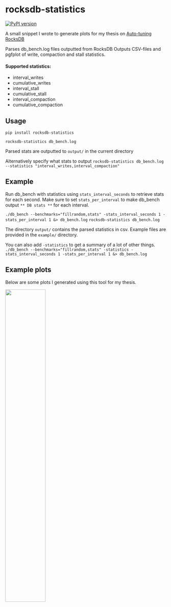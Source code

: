 # rocksdb-statistics

[![PyPI version](https://badge.fury.io/py/rocksdb-statistics.svg)](https://badge.fury.io/py/rocksdb-statistics)

A small snippet I wrote to generate plots for my thesis on [Auto-tuning RocksDB](https://ntnuopen.ntnu.no/ntnu-xmlui/bitstream/handle/11250/2506148/19718_FULLTEXT.pdf)

Parses db_bench.log files outputted from RocksDB
Outputs CSV-files and pgfplot of write, compaction and stall statistics.

#### Supported statistics:

- interval_writes
- cumulative_writes
- interval_stall
- cumulative_stall
- interval_compaction
- cumulative_compaction

## Usage

`pip install rocksdb-statistics`

`rocksdb-statistics db_bench.log`

Parsed stats are outputted to `output/` in the current directory

Alternatively specify what stats to output
`rocksdb-statistics db_bench.log --statistics "interval_writes,interval_compaction"`

## Example

Run db_bench with statistics using `stats_interval_seconds` to retrieve stats for each second. Make sure to set `stats_per_interval` to make db_bench output `** DB stats **` for each interval.

`./db_bench --benchmarks="fillrandom,stats" -stats_interval_seconds 1 -stats_per_interval 1 &> db_bench.log`
`rocksdb-statistics db_bench.log`

The directory `output/` contains the parsed statistics in csv.
Example files are provided in the `example/` directory.

You can also add `-statistics` to get a summary of a lot of other things.
`./db_bench --benchmarks="fillrandom,stats" -statistics -stats_interval_seconds 1 -stats_per_interval 1 &> db_bench.log`

## Example plots

Below are some plots I generated using this tool for my thesis.

<img src="example/plots.png" style="width: 50%" />
